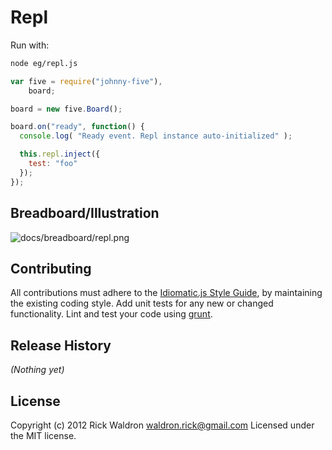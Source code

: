 # Repl

Run with:
```bash
node eg/repl.js
```


```javascript
var five = require("johnny-five"),
    board;

board = new five.Board();

board.on("ready", function() {
  console.log( "Ready event. Repl instance auto-initialized" );

  this.repl.inject({
    test: "foo"
  });
});

```


## Breadboard/Illustration


![docs/breadboard/repl.png](breadboard/repl.png)









## Contributing
All contributions must adhere to the [Idiomatic.js Style Guide](https://github.com/rwldrn/idiomatic.js),
by maintaining the existing coding style. Add unit tests for any new or changed functionality. Lint and test your code using [grunt](https://github.com/cowboy/grunt).

## Release History
_(Nothing yet)_

## License
Copyright (c) 2012 Rick Waldron <waldron.rick@gmail.com>
Licensed under the MIT license.
